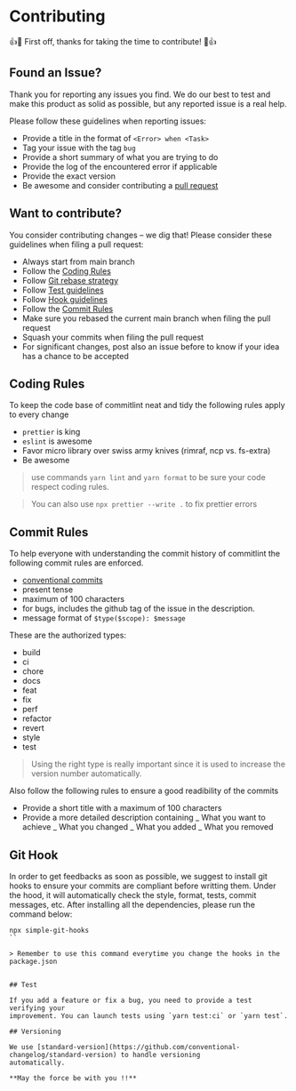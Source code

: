# Contributing

:+1::tada: First off, thanks for taking the time to contribute! :tada::+1:

## Found an Issue?

Thank you for reporting any issues you find. We do our best to test and make this product as solid as possible, but any reported issue is a real help.

Please follow these guidelines when reporting issues:

- Provide a title in the format of `<Error> when <Task>`
- Tag your issue with the tag `bug`
- Provide a short summary of what you are trying to do
- Provide the log of the encountered error if applicable
- Provide the exact version
- Be awesome and consider contributing a [pull request](#want-to-contribute)

## Want to contribute?

You consider contributing changes – we dig that!
Please consider these guidelines when filing a pull request:

- Always start from main branch
- Follow the [Coding Rules](#coding-rules)
- Follow [Git rebase strategy](https://www.freecodecamp.org/news/an-introduction-to-git-merge-and-rebase-what-they-are-and-how-to-use-them-131b863785f/#:~:text=of%20both%20branches.-,Git%20Rebase,from%20one%20branch%20to%20another.)
- Follow [Test guidelines](#tests)
- Follow [Hook guidelines](#git-hook)
- Follow the [Commit Rules](#commit-rules)
- Make sure you rebased the current main branch when filing the pull request
- Squash your commits when filing the pull request
- For significant changes, post also an issue before to know if your idea has a chance to be accepted

## Coding Rules

To keep the code base of commitlint neat and tidy the following rules apply to every change

- `prettier` is king
- `eslint` is awesome
- Favor micro library over swiss army knives (rimraf, ncp vs. fs-extra)
- Be awesome

> use commands `yarn lint` and `yarn format` to be sure your code
> respect coding rules.

> You can also use `npx prettier --write .` to fix prettier errors

## Commit Rules

To help everyone with understanding the commit history of commitlint the following commit rules are enforced.

- [conventional commits](https://www.conventionalcommits.org/en/v1.0.0-beta.3/)
- present tense
- maximum of 100 characters
- for bugs, includes the github tag of the issue in the description.
- message format of `$type($scope): $message`

These are the authorized types:

- build
- ci
- chore
- docs
- feat
- fix
- perf
- refactor
- revert
- style
- test

> Using the right type is really important since it is used to increase the version number automatically.

Also follow the following rules to ensure a good readibility of the commits

- Provide a short title with a maximum of 100 characters
- Provide a more detailed description containing
  _ What you want to achieve
  _ What you changed
  _ What you added
  _ What you removed

## Git Hook

In order to get feedbacks as soon as possible, we suggest to install git hooks to ensure your commits are compliant before writting them.
Under the hood, it will automatically check the style, format, tests, commit messages, etc.
After installing all the dependencies, please run the command below:

```
npx simple-git-hooks
``

> Remember to use this command everytime you change the hooks in the package.json


## Test

If you add a feature or fix a bug, you need to provide a test verifying your
improvement. You can launch tests using `yarn test:ci` or `yarn test`.

## Versioning

We use [standard-version](https://github.com/conventional-changelog/standard-version) to handle versioning
automatically.

**May the force be with you !!**
```
